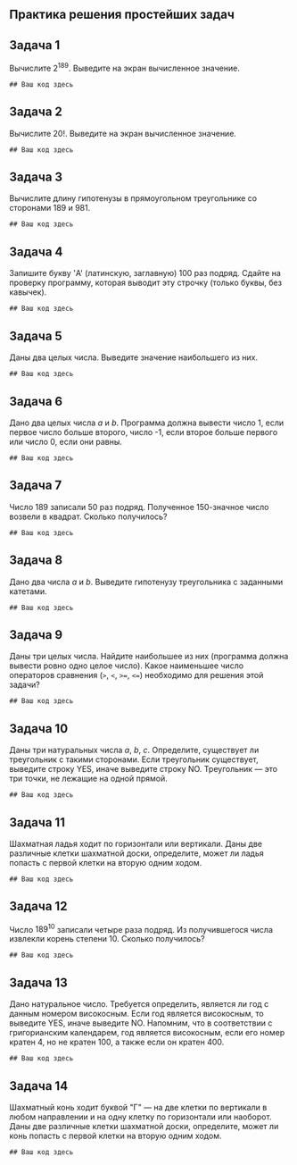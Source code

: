 ## Практика решения простейших задач



## Задача 1

Вычислите $2^{189}$. Выведите на экран вычисленное значение.

```
## Ваш код здесь
```

## Задача 2

Вычислите $20!$. Выведите на экран вычисленное значение.

```
## Ваш код здесь
```

## Задача 3

Вычислите длину гипотенузы в прямоугольном треугольнике со сторонами 189 и 981.

```
## Ваш код здесь
```

## Задача 4

Запишите букву 'A' (латинскую, заглавную) 100 раз подряд. Сдайте на проверку программу, которая выводит эту строчку (только буквы, без кавычек).

```
## Ваш код здесь
```

## Задача 5

Даны два целых числа. Выведите значение наибольшего из них.

```
## Ваш код здесь
```

## Задача 6

Дано два целых числа $a$ и $b$. Программа должна вывести число 1, если первое число больше второго, число -1, если второе больше первого или число 0, если они равны.

```
## Ваш код здесь
```

## Задача 7

Число 189 записали 50 раз подряд. Полученное 150-значное число возвели в квадрат. Сколько получилось?

```
## Ваш код здесь
```

## Задача 8

Дано два числа $a$ и $b$. Выведите гипотенузу треугольника с заданными катетами.

```
## Ваш код здесь
```

## Задача 9

Даны три целых числа. Найдите наибольшее из них (программа должна вывести ровно одно целое число). Какое наименьшее число операторов сравнения (`>`, `<`, `>=`, `<=`) необходимо для решения этой задачи?

```
## Ваш код здесь
```

## Задача 10

Даны три натуральных числа $a$, $b$, $c$. Определите, существует ли треугольник с такими сторонами. Если треугольник существует, выведите строку YES, иначе выведите строку NO. Треугольник — это три точки, не лежащие на одной прямой.

```
## Ваш код здесь
```

## Задача 11

Шахматная ладья ходит по горизонтали или вертикали. Даны две различные клетки шахматной доски, определите, может ли ладья попасть с первой клетки на вторую одним ходом.

```
## Ваш код здесь
```

## Задача 12

Число $189^{10}$ записали четыре раза подряд. Из получившегося числа извлекли корень степени 10. Сколько получилось?

```
## Ваш код здесь
```

## Задача 13

Дано натуральное число. Требуется определить, является ли год с данным номером високосным. Если год является високосным, то выведите YES, иначе выведите NO. Напомним, что в соответствии с григорианским календарем, год является високосным, если его номер кратен 4, но не кратен 100, а также если он кратен 400.

```
## Ваш код здесь
```

## Задача 14

Шахматный конь ходит буквой "Г" — на две клетки по вертикали в любом направлении и на одну клетку по горизонтали или наоборот. Даны две различные клетки шахматной доски, определите, может ли конь попасть с первой клетки на вторую одним ходом.

```
## Ваш код здесь
```